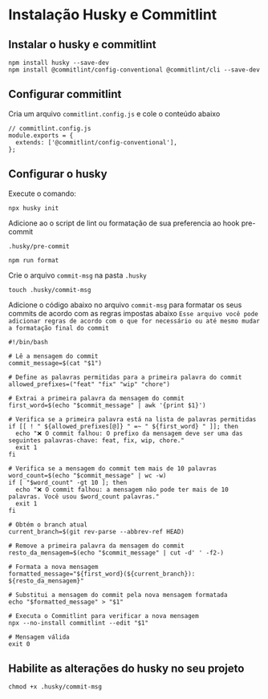 # Instalação Husky e Commitlint

## Instalar o husky e commitlint

```
npm install husky --save-dev
npm install @commitlint/config-conventional @commitlint/cli --save-dev
```

## Configurar commitlint

Cria um arquivo `commitlint.config.js` e cole o conteúdo abaixo
```
// commitlint.config.js
module.exports = {
  extends: ['@commitlint/config-conventional'],
};
```

## Configurar o husky

Execute o comando: 
```
npx husky init
```
Adicione ao o script de lint ou formatação de sua preferencia ao hook pre-commit

`.husky/pre-commit`
```
npm run format
```

Crie o arquivo `commit-msg` na pasta `.husky`
```
touch .husky/commit-msg
```

Adicione o código abaixo no arquivo `commit-msg` para formatar os seus commits de acordo com as regras impostas abaixo `Esse arquivo você pode adicionar regras de acordo com o que for necessário ou até mesmo mudar a formatação final do commit`

```
#!/bin/bash

# Lê a mensagem do commit
commit_message=$(cat "$1")

# Define as palavras permitidas para a primeira palavra do commit
allowed_prefixes=("feat" "fix" "wip" "chore")

# Extrai a primeira palavra da mensagem do commit
first_word=$(echo "$commit_message" | awk '{print $1}')

# Verifica se a primeira palavra está na lista de palavras permitidas
if [[ ! " ${allowed_prefixes[@]} " =~ " ${first_word} " ]]; then
  echo "❌ O commit falhou: O prefixo da mensagem deve ser uma das seguintes palavras-chave: feat, fix, wip, chore."
  exit 1
fi

# Verifica se a mensagem do commit tem mais de 10 palavras
word_count=$(echo "$commit_message" | wc -w)
if [ "$word_count" -gt 10 ]; then
  echo "❌ O commit falhou: a mensagem não pode ter mais de 10 palavras. Você usou $word_count palavras."
  exit 1
fi

# Obtém o branch atual
current_branch=$(git rev-parse --abbrev-ref HEAD)

# Remove a primeira palavra da mensagem do commit
resto_da_mensagem=$(echo "$commit_message" | cut -d' ' -f2-)

# Formata a nova mensagem
formatted_message="${first_word}(${current_branch}): ${resto_da_mensagem}"

# Substitui a mensagem do commit pela nova mensagem formatada
echo "$formatted_message" > "$1"

# Executa o Commitlint para verificar a nova mensagem
npx --no-install commitlint --edit "$1"

# Mensagem válida
exit 0
```

## Habilite as alterações do husky no seu projeto

```
chmod +x .husky/commit-msg
```









